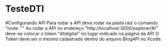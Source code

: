 # TesteDTI

#Configurando API
Para rodar a API deve rodar na pasta raiz o comando "node .""
Ao rodar a API no endereço "http://localhost:3000/explorer/#/" deve-se colocar o token "dtidigital" no lugar indicado na página da API
O Token deve ser o mesmo cadastrado dentro do arquivo BlogAPI no Xcode.
